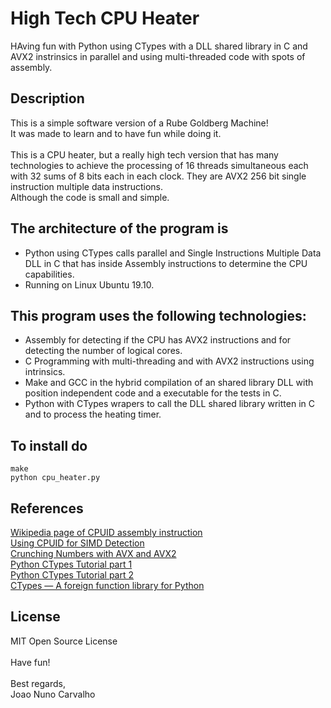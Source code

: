 # High Tech CPU Heater
HAving fun with Python using CTypes with a DLL shared library in C and AVX2 instrinsics in parallel and using multi-threaded code with spots of assembly.

## Description
This is a simple software version of a Rube Goldberg Machine! <br>
It was made to learn and to have fun while doing it. <br>
<br>
This is a CPU heater, but a really high tech version that has many technologies to achieve the processing of 16 threads simultaneous each with 32 sums of 8 bits each in each clock. They are AVX2 256 bit single instruction multiple data instructions. <br>
Although the code is small and simple. <br>

## The architecture of the program is <br>
 * Python using CTypes calls parallel and Single Instructions Multiple Data DLL in C that has inside Assembly instructions to determine the CPU capabilities.
 * Running on Linux Ubuntu 19.10.

## This program uses the following technologies:<br>
* Assembly for detecting if the CPU has AVX2 instructions and for detecting the number of logical cores.
* C Programming with multi-threading and with AVX2 instructions using intrinsics.
* Make and GCC in the hybrid compilation of an shared library DLL with position independent code and a executable for the tests in C. 
* Python with CTypes wrapers to call the DLL shared library written in C and to process the heating timer. 

## To install do
```
make
python cpu_heater.py
```      
 
## References
[Wikipedia page of CPUID assembly instruction](https://en.wikipedia.org/wiki/CPUID) <br>
[Using CPUID for SIMD Detection](http://softpixel.com/~cwright/programming/simd/cpuid.php) <br>
[Crunching Numbers with AVX and AVX2](https://www.codeproject.com/Articles/874396/Crunching-Numbers-with-AVX-and-AVX) <br>
[Python CTypes Tutorial part 1](https://dbader.org/blog/python-ctypes-tutorial) <br>
[Python CTypes Tutorial part 2](https://dbader.org/blog/python-ctypes-tutorial-part-2) <br>
[CTypes — A foreign function library for Python](https://docs.python.org/3/library/ctypes.html) <br>

## License
MIT Open Source License <br>
<br>
Have fun! <br>
<br>
Best regards, <br>
Joao Nuno Carvalho <br>
